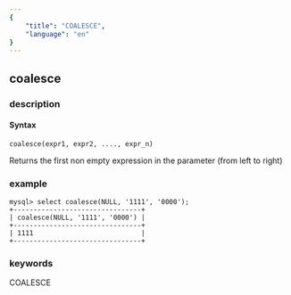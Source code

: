 ```yaml
---
{
    "title": "COALESCE",
    "language": "en"
}
---
```


## coalesce
### description
#### Syntax

`coalesce(expr1, expr2, ...., expr_n)`


Returns the first non empty expression in the parameter (from left to right)

### example

```
mysql> select coalesce(NULL, '1111', '0000');
+--------------------------------+
| coalesce(NULL, '1111', '0000') |
+--------------------------------+
| 1111                           |
+--------------------------------+
```
### keywords
COALESCE
